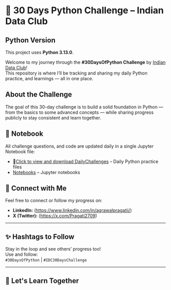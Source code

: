 # 🐍 30 Days Python Challenge – Indian Data Club

## Python Version
This project uses **Python 3.13.0**.


Welcome to my journey through the **#30DaysOfPython Challenge** by [Indian Data Club](https://indiandataclub.com)!  
This repository is where I’ll be tracking and sharing my daily Python practice, and learnings — all in one place.

## About the Challenge

The goal of this 30-day challenge is to build a solid foundation in Python — from the basics to some advanced concepts — while sharing progress publicly to stay consistent and learn together.

## 📓 Notebook

All challenge questions, and code are updated daily in a single Jupyter Notebook file:


- 📘[Click to view and download DailyChallenges](./DailyChallenges) – Daily Python practice files
- [Notebooks](./DailyChallenges/Notebooks) – Jupyter notebooks 

## 🔗 Connect with Me

Feel free to connect or follow my progress on:
- **LinkedIn:** (https://www.linkedin.com/in/agrawalpragatii/)
- **X (Twitter):** (https://x.com/Pragati2709)
---

## ✨ Hashtags to Follow

Stay in the loop and see others’ progress too!  
Use and follow:  
`#30DaysOfPython` | `#IDC30DaysChallenge`

---

## 🧠 Let's Learn Together
